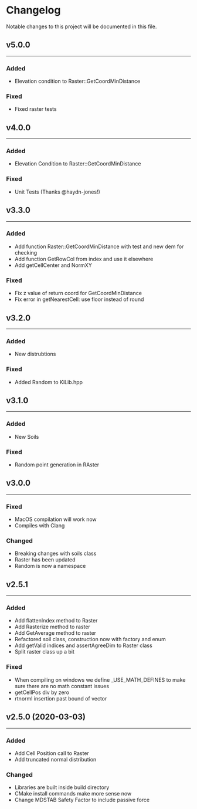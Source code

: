 # Changelog

Notable changes to this project will be documented in this file.

## v5.0.0
---

### Added

- Elevation condition to Raster::GetCoordMinDistance

### Fixed

- Fixed raster tests


## v4.0.0
---

### Added

- Elevation Condition to Raster::GetCoordMinDistance

### Fixed

- Unit Tests (Thanks @haydn-jones!)

## v3.3.0
---

### Added

- Add function Raster::GetCoordMinDistance with test and new dem for checking
- Add function GetRowCol from index and use it elsewhere
- Add getCellCenter and NormXY

### Fixed

- Fix z value of return coord for GetCoordMinDistance
- Fix error in getNearestCell: use floor instead of round

## v3.2.0
---

### Added

- New distrubtions

### Fixed

- Added Random to KiLib.hpp

## v3.1.0
---

### Added

- New Soils

### Fixed

- Random point generation in RAster

## v3.0.0
---

### Fixed

- MacOS compilation will work now
- Compiles with Clang

### Changed

- Breaking changes with soils class
- Raster has been updated
- Random is now a namespace


## v2.5.1
---
### Added

- Add flattenIndex method to Raster
- Add Rasterize method to raster
- Add GetAverage method to raster
- Refactored soil class, construction now with factory and enum
- Add getValid indices and assertAgreeDim to Raster class
- Split raster class up a bit

### Fixed

- When compiling on windows we define _USE_MATH_DEFINES to make sure there are no math constant issues
- getCellPos div by zero
- rtnorml insertion past bound of vector

## v2.5.0 (2020-03-03)
---

### Added

- Add Cell Position call to Raster
- Add truncated normal distribution

### Changed

- Libraries are built inside build directory
- CMake install commands make more sense now
- Change MDSTAB Safety Factor to include passive force

